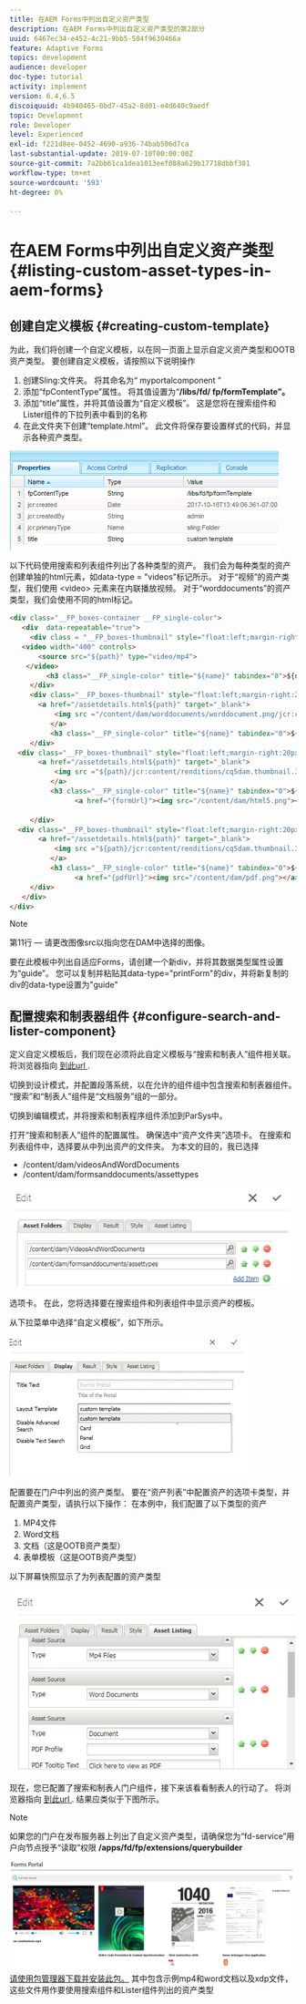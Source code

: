 ```yaml
---
title: 在AEM Forms中列出自定义资产类型
description: 在AEM Forms中列出自定义资产类型的第2部分
uuid: 6467ec34-e452-4c21-9bb5-504f9630466a
feature: Adaptive Forms
topics: development
audience: developer
doc-type: tutorial
activity: implement
version: 6.4,6.5
discoiquuid: 4b940465-0bd7-45a2-8d01-e4d640c9aedf
topic: Development
role: Developer
level: Experienced
exl-id: f221d8ee-0452-4690-a936-74bab506d7ca
last-substantial-update: 2019-07-10T00:00:00Z
source-git-commit: 7a2bb61ca1dea1013eef088a629b17718dbbf381
workflow-type: tm+mt
source-wordcount: '593'
ht-degree: 0%

---
```


# 在AEM Forms中列出自定义资产类型 {#listing-custom-asset-types-in-aem-forms}

## 创建自定义模板 {#creating-custom-template}

为此，我们将创建一个自定义模板，以在同一页面上显示自定义资产类型和OOTB资产类型。 要创建自定义模板，请按照以下说明操作

1. 创建Sling:文件夹。 将其命名为“ myportalcomponent ”
1. 添加“fpContentType”属性。 将其值设置为“**/libs/fd/ fp/formTemplate”。**
1. 添加“title”属性，并将其值设置为“自定义模板”。 这是您将在搜索组件和Lister组件的下拉列表中看到的名称
1. 在此文件夹下创建“template.html”。 此文件将保存要设置样式的代码，并显示各种资产类型。

![appsfolder](assets/appsfolder_.png)

以下代码使用搜索和列表组件列出了各种类型的资产。 我们会为每种类型的资产创建单独的html元素，如data-type = &quot;videos&quot;标记所示。 对于“视频”的资产类型，我们使用 &lt;video> 元素来在内联播放视频。 对于“worddocuments”的资产类型，我们会使用不同的html标记。

```html
<div class="__FP_boxes-container __FP_single-color">
   <div  data-repeatable="true">
     <div class = "__FP_boxes-thumbnail" style="float:left;margin-right:20px;" data-type = "videos">
   <video width="400" controls>
       <source src="${path}" type="video/mp4">
    </video>
         <h3 class="__FP_single-color" title="${name}" tabindex="0">${name}</h3>
     </div>
     <div class="__FP_boxes-thumbnail" style="float:left;margin-right:20px;" data-type = "worddocuments">
       <a href="/assetdetails.html${path}" target="_blank">
           <img src ="/content/dam/worddocuments/worddocument.png/jcr:content/renditions/cq5dam.thumbnail.319.319.png"/>
          </a>
          <h3 class="__FP_single-color" title="${name}" tabindex="0">${name}</h3>
     </div>
  <div class="__FP_boxes-thumbnail" style="float:left;margin-right:20px;" data-type = "xfaForm">
       <a href="/assetdetails.html${path}" target="_blank">
           <img src ="${path}/jcr:content/renditions/cq5dam.thumbnail.319.319.png"/>
          </a>
          <h3 class="__FP_single-color" title="${name}" tabindex="0">${name}</h3>
                <a href="{formUrl}"><img src="/content/dam/html5.png"></a><p>

     </div>
  <div class="__FP_boxes-thumbnail" style="float:left;margin-right:20px;" data-type = "printForm">
       <a href="/assetdetails.html${path}" target="_blank">
           <img src ="${path}/jcr:content/renditions/cq5dam.thumbnail.319.319.png"/>
          </a>
          <h3 class="__FP_single-color" title="${name}" tabindex="0">${name}</h3>
                <a href="{pdfUrl}"><img src="/content/dam/pdf.png"></a><p>
     </div>
   </div>
</div>
```

>[!NOTE]
>
>第11行 — 请更改图像src以指向您在DAM中选择的图像。
>
>要在此模板中列出自适应Forms，请创建一个新div，并将其数据类型属性设置为“guide”。 您可以复制并粘贴其data-type=&quot;printForm&quot;的div，并将新复制的div的data-type设置为&quot;guide&quot;

## 配置搜索和制表器组件 {#configure-search-and-lister-component}

定义自定义模板后，我们现在必须将此自定义模板与“搜索和制表人”组件相关联。 将浏览器指向 [到此url ](http://localhost:4502/editor.html/content/AemForms/CustomPortal.html).

切换到设计模式，并配置段落系统，以在允许的组件组中包含搜索和制表器组件。 “搜索”和“制表人”组件是“文档服务”组的一部分。

切换到编辑模式，并将搜索和制表程序组件添加到ParSys中。

打开“搜索和制表人”组件的配置属性。 确保选中“资产文件夹”选项卡。 在搜索和列表组件中，选择要从中列出资产的文件夹。 为本文的目的，我已选择

* /content/dam/videosAndWordDocuments
* /content/dam/formsanddocuments/assettypes

![assetfolder](assets/selectingassetfolders.png)

选项卡。 在此，您将选择要在搜索组件和列表组件中显示资产的模板。

从下拉菜单中选择“自定义模板”，如下所示。

![搜索器](assets/searchandlistercomponent.gif)

配置要在门户中列出的资产类型。 要在“资产列表”中配置资产的选项卡类型，并配置资产类型，请执行以下操作： 在本例中，我们配置了以下类型的资产

1. MP4文件
1. Word文档
1. 文档（这是OOTB资产类型）
1. 表单模板（这是OOTB资产类型）

以下屏幕快照显示了为列表配置的资产类型

![assettypes](assets/assettypes.png)

现在，您已配置了搜索和制表人门户组件，接下来该看看制表人的行动了。 将浏览器指向 [到此url ](http://localhost:4502/content/AemForms/CustomPortal.html?wcmmode=disabled). 结果应类似于下图所示。

>[!NOTE]
>
>如果您的门户在发布服务器上列出了自定义资产类型，请确保您为“fd-service”用户向节点授予“读取”权限 **/apps/fd/fp/extensions/querybuilder**

![assettypes](assets/assettypeslistings.png)
[请使用包管理器下载并安装此包。](assets/customassettypekt1.zip) 其中包含示例mp4和word文档以及xdp文件，这些文件用作要使用搜索组件和Lister组件列出的资产类型
